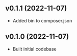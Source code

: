 ## v0.1.1 (2022-11-07)
* Added bin to composer.json

## v0.1.0 (2022-11-07)
* Built initial codebase
